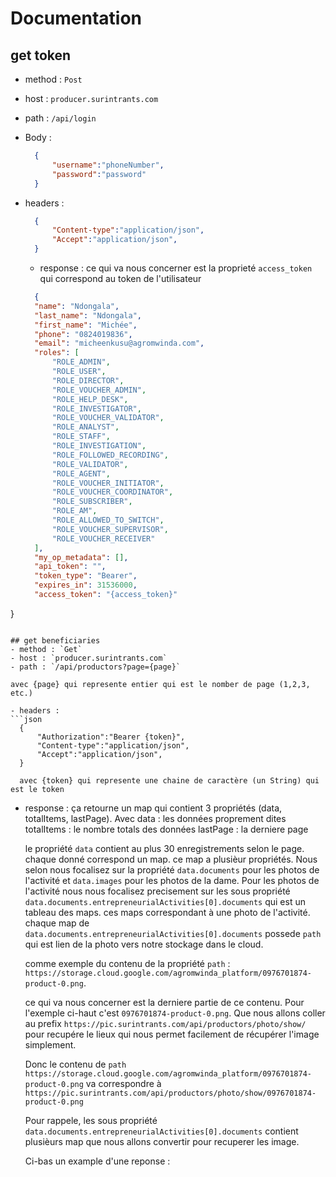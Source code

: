 # Documentation

## get token
- method : `Post`
- host : `producer.surintrants.com`
- path : `/api/login`
- Body :
  ```json
    {
        "username":"phoneNumber",
        "password":"password"
    }

  ```
  
- headers :
  ```json
    {
        "Content-type":"application/json",
        "Accept":"application/json",
    }

  ```

  - response :
  ce qui va nous concerner est la proprieté `access_token` qui correspond au token de l'utilisateur
  ```json
    {
	"name": "Ndongala",
	"last_name": "Ndongala",
	"first_name": "Michée",
	"phone": "0824019836",
	"email": "micheenkusu@agromwinda.com",
	"roles": [
		"ROLE_ADMIN",
		"ROLE_USER",
		"ROLE_DIRECTOR",
		"ROLE_VOUCHER_ADMIN",
		"ROLE_HELP_DESK",
		"ROLE_INVESTIGATOR",
		"ROLE_VOUCHER_VALIDATOR",
		"ROLE_ANALYST",
		"ROLE_STAFF",
		"ROLE_INVESTIGATION",
		"ROLE_FOLLOWED_RECORDING",
		"ROLE_VALIDATOR",
		"ROLE_AGENT",
		"ROLE_VOUCHER_INITIATOR",
		"ROLE_VOUCHER_COORDINATOR",
		"ROLE_SUBSCRIBER",
		"ROLE_AM",
		"ROLE_ALLOWED_TO_SWITCH",
		"ROLE_VOUCHER_SUPERVISOR",
		"ROLE_VOUCHER_RECEIVER"
	],
	"my_op_metadata": [],
	"api_token": "",
	"token_type": "Bearer",
	"expires_in": 31536000,
	"access_token": "{access_token}"
}
  ```

## get beneficiaries
- method : `Get`
- host : `producer.surintrants.com`
- path : `/api/productors?page={page}`
  ```
    avec {page} qui represente entier qui est le nomber de page (1,2,3, etc.)

  ```
- headers :
  ```json
    {
        "Authorization":"Bearer {token}",
        "Content-type":"application/json",
        "Accept":"application/json",
    }

  ```
  ```
    avec {token} qui represente une chaine de caractère (un String) qui est le token

  ```

  - response :
  ça retourne un map qui contient 3 propriétés (data, totalItems, lastPage).
  Avec 
    data : les données proprement dites
    totalItems : le nombre totals des données
    lastPage : la derniere page

    le propriété `data` contient au plus 30 enregistrements selon le page. chaque donné correspond un map. ce map a plusièur propriétés.
    Nous selon nous focalisez sur la propriété `data.documents` pour les photos de l'activité et `data.images` pour les photos de la dame.
    Pour les photos de l'activité nous nous focalisez precisement sur les sous propriété `data.documents.entrepreneurialActivities[0].documents` qui est un tableau des maps. ces maps correspondant à une photo de l'activité. chaque map de `data.documents.entrepreneurialActivities[0].documents` possede 
    `path` qui est lien de la photo vers notre stockage dans le cloud. 

    comme exemple du contenu de la propriété `path` : `https://storage.cloud.google.com/agromwinda_platform/0976701874-product-0.png`.

    ce qui va nous concerner est la derniere partie de ce contenu. Pour l'exemple ci-haut c'est `0976701874-product-0.png`. Que nous allons coller au 
    prefix `https://pic.surintrants.com/api/productors/photo/show/` pour recupére le lieux qui nous permet facilement de récupérer l'image simplement.

    Donc le contenu de `path` `https://storage.cloud.google.com/agromwinda_platform/0976701874-product-0.png` va correspondre à 
     `https://pic.surintrants.com/api/productors/photo/show/0976701874-product-0.png`

    Pour rappele, les sous propriété `data.documents.entrepreneurialActivities[0].documents` contient plusièurs map que nous allons convertir pour recuperer les image.

    Ci-bas un example d'une reponse :
    ```json
                

    ```